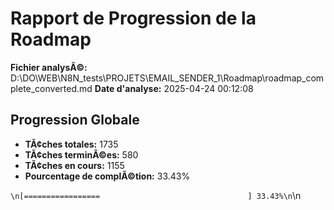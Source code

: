 ﻿# Rapport de Progression de la Roadmap

**Fichier analysÃ©:** D:\DO\WEB\N8N_tests\PROJETS\EMAIL_SENDER_1\Roadmap\roadmap_complete_converted.md
**Date d'analyse:** 2025-04-24 00:12:08

## Progression Globale

- **TÃ¢ches totales:** 1735
- **TÃ¢ches terminÃ©es:** 580
- **TÃ¢ches en cours:** 1155
- **Pourcentage de complÃ©tion:** 33.43%

`\n[=================                                 ] 33.43%\n`\n
